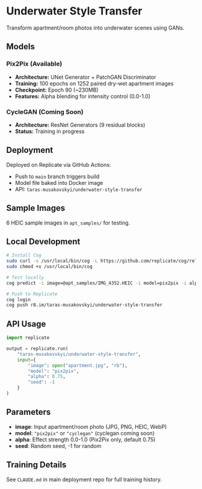 # Underwater Style Transfer

Transform apartment/room photos into underwater scenes using GANs.

## Models

### Pix2Pix (Available)
- **Architecture:** UNet Generator + PatchGAN Discriminator
- **Training:** 100 epochs on 1252 paired dry-wet apartment images
- **Checkpoint:** Epoch 90 (~230MB)
- **Features:** Alpha blending for intensity control (0.0-1.0)

### CycleGAN (Coming Soon)
- **Architecture:** ResNet Generators (9 residual blocks)
- **Status:** Training in progress

## Deployment

Deployed on Replicate via GitHub Actions:
- Push to `main` branch triggers build
- Model file baked into Docker image
- API: `taras-musakovskyi/underwater-style-transfer`

## Sample Images

6 HEIC sample images in `apt_samples/` for testing.

## Local Development

```bash
# Install Cog
sudo curl -o /usr/local/bin/cog -L https://github.com/replicate/cog/releases/latest/download/cog_$(uname -s)_$(uname -m)
sudo chmod +x /usr/local/bin/cog

# Test locally
cog predict -i image=@apt_samples/IMG_4352.HEIC -i model=pix2pix -i alpha=0.75

# Push to Replicate
cog login
cog push r8.im/taras-musakovskyi/underwater-style-transfer
```

## API Usage

```python
import replicate

output = replicate.run(
    "taras-musakovskyi/underwater-style-transfer",
    input={
        "image": open("apartment.jpg", "rb"),
        "model": "pix2pix",
        "alpha": 0.75,
        "seed": -1
    }
)
```

## Parameters

- **image**: Input apartment/room photo (JPG, PNG, HEIC, WebP)
- **model**: `"pix2pix"` or `"cyclegan"` (cyclegan coming soon)
- **alpha**: Effect strength 0.0-1.0 (Pix2Pix only, default 0.75)
- **seed**: Random seed, -1 for random

## Training Details

See `CLAUDE.md` in main deployment repo for full training history.
